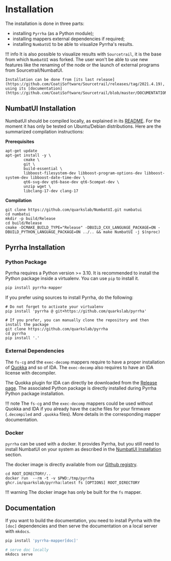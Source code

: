 # Installation
The installation is done in three parts:

- installing `Pyrrha` (as a Python module);
- installing mappers external dependencies if required;
- installing `NumbatUI` to be able to visualize Pyrrha's results.

!!! info
    It is also possible to visualize results with `Sourcetrail`, it is the base from which `NumbatUI` was forked. The user won't be able to use new features like the renaming of the node or the launch of external programs from Sourcetrail/NumbatUI.

    Installation can be done from [its last release](https://github.com/CoatiSoftware/Sourcetrail/releases/tag/2021.4.19), using its [documentation](https://github.com/CoatiSoftware/Sourcetrail/blob/master/DOCUMENTATION.md#installation).


## NumbatUI Installation
NumbatUI should be compiled locally, as explained in its [README](https://github.com/quarkslab/NumbatUI/blob/main/README.md). For the moment it has only be tested on Ubuntu/Debian distributions. 
Here are the summarized compilation instructions:

**Prerequisites**
```commandline
apt-get update
apt-get install -y \
        cmake \
        git \
        build-essential \
        libboost-filesystem-dev libboost-program-options-dev libboost-system-dev libboost-date-time-dev \
        qt6-svg-dev qt6-base-dev qt6-5compat-dev \
        unzip wget \
        libclang-17-dev clang-17
```

**Compilation**
```commandline
git clone https://github.com/quarkslab/NumbatUI.git numbatui 
cd numbatui
mkdir -p build/Release 
cd build/Release
cmake -DCMAKE_BUILD_TYPE="Release" -DBUILD_CXX_LANGUAGE_PACKAGE=ON -DBUILD_PYTHON_LANGUAGE_PACKAGE=ON ../.. && make NumbatUI -j $(nproc)
```



## Pyrrha Installation
### Python Package
Pyrrha requires a Python version >= 3.10.
It is recommended to install the Python package inside a virtualenv. You can use `pip` to install it.
```python
pip install pyrrha-mapper
```
If you prefer using sources to install Pyrrha, do the following:
```commandline
# Do not forget to activate your virtualenv
pip install 'pyrrha @ git+https://github.com/quarkslab/pyrrha'

# If you prefer, you can manually clone the repository and then install the package
git clone https://github.com/quarkslab/pyrrha
cd pyrrha
pip install '.'
```

### External Dependencies

The `fs-cg` and the `exec-decomp` mappers require to have a proper installation of [Quokka](https://github.com/quarkslab/quokka) and so of IDA. The `exec-decomp` also requires to have an IDA license with decompiler.

The Quokka plugin for IDA can directly be downloaded from the [Release page](https://github.com/quarkslab/quokka/releases). The associated Python package is directly installed during Pyrrha Python package installation. 

!!! note
    The `fs-cg` and the `exec-decomp` mappers could be used without Quokka and IDA if you already have the cache files for your firmware (`.decompiled` and `.quokka` files). More details in the corresponding mapper documentation.

### Docker
`pyrrha` can be used with a docker. It provides Pyrrha, but you still need to install NumbatUI on your system as described in the [NumbatUI Installation](#numbatui-installation) section.

The docker image is directly available from our [Github registry](https://github.com/orgs/quarkslab/packages/container/package/pyrrha).


```commandline
cd ROOT_DIRECTORY/..
docker run  --rm -t -v $PWD:/tmp/pyrrha ghcr.io/quarkslab/pyrrha:latest fs [OPTIONS] ROOT_DIRECTORY
```

!!! warning
    The docker image has only be built for the `fs` mapper.

## Documentation

If you want to build the documentation, you need to install Pyrrha with the `[doc]` dependencies and then serve the documentation on a local server with `mkdocs`.

```bash
pip install 'pyrrha-mapper[doc]'

# serve doc locally
mkdocs serve
```